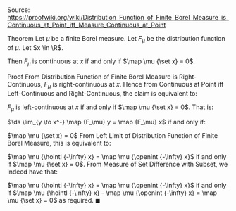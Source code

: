 # 

Source: https://proofwiki.org/wiki/Distribution_Function_of_Finite_Borel_Measure_is_Continuous_at_Point_iff_Measure_Continuous_at_Point

Theorem
Let $\mu$ be a finite Borel measure.
Let $F_\mu$ be the distribution function of $\mu$.
Let $x \in \R$.

Then $F_\mu$ is continuous at $x$ if and only if $\map \mu {\set x} = 0$.


Proof
From Distribution Function of Finite Borel Measure is Right-Continuous, $F_\mu$ is right-continuous at $x$.
Hence from Continuous at Point iff Left-Continuous and Right-Continuous, the claim is equivalent to:

$F_\mu$ is left-continuous at $x$ if and only if $\map \mu {\set x} = 0$.
That is:

$\ds \lim_{y \to x^-} \map {F_\mu} y = \map {F_\mu} x$
if and only if:

$\map \mu {\set x} = 0$
From Left Limit of Distribution Function of Finite Borel Measure, this is equivalent to:

$\map \mu {\hointl {-\infty} x} = \map \mu {\openint {-\infty} x}$ if and only if $\map \mu {\set x} = 0$.
From Measure of Set Difference with Subset, we indeed have that:

$\map \mu {\hointl {-\infty} x} = \map \mu {\openint {-\infty} x}$ if and only if $\map \mu {\hointl {-\infty} x} - \map \mu {\openint {-\infty} x} = \map \mu {\set x} = 0$
as required.
$\blacksquare$





